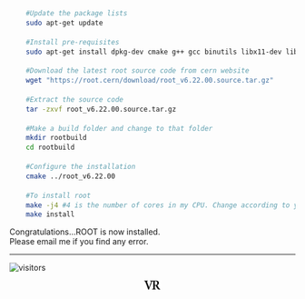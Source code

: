 ```bash
    #Update the package lists
    sudo apt-get update
    
    #Install pre-requisites
    sudo apt-get install dpkg-dev cmake g++ gcc binutils libx11-dev libxpm-dev libxft-dev libxext-dev libpng-dev libjpeg-dev python-dev libssl-dev libtbb-dev liblzma-dev
    
    #Download the latest root source code from cern website
    wget "https://root.cern/download/root_v6.22.00.source.tar.gz"
    
    #Extract the source code 
    tar -zxvf root_v6.22.00.source.tar.gz
    
    #Make a build folder and change to that folder
    mkdir rootbuild
    cd rootbuild
    
    #Configure the installation
    cmake ../root_v6.22.00
    
    #To install root
    make -j4 #4 is the number of cores in my CPU. Change according to your CPU
    make install
```

Congratulations…ROOT is now installed.\
Please email me if you find any error.

---

![visitors](https://visitor-badge.glitch.me/badge?page_id=rangavirender.site.tools)

<p align="center">
<img src="logo_v1.png" width="30">
</p>
